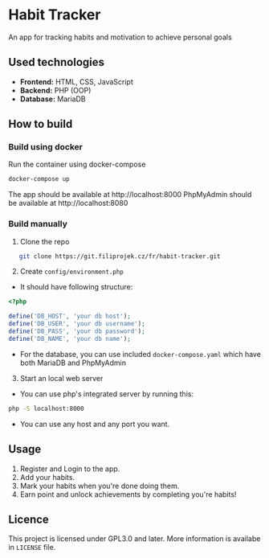 # Habit Tracker

An app for tracking habits and motivation to achieve personal goals

## Used technologies
- **Frontend:** HTML, CSS, JavaScript
- **Backend:** PHP (OOP)
- **Database:** MariaDB

## How to build

### Build using docker
Run the container using docker-compose
```bash
docker-compose up
```

The app should be available at http://localhost:8000
PhpMyAdmin should be available at http://localhost:8080

### Build manually
1. Clone the repo
```bash
   git clone https://git.filiprojek.cz/fr/habit-tracker.git
```

2. Create `config/environment.php`
- It should have following structure:
```php
<?php

define('DB_HOST', 'your db host');
define('DB_USER', 'your db username'); 
define('DB_PASS', 'your db password');
define('DB_NAME', 'your db name'); 
```
- For the database, you can use included `docker-compose.yaml` which have both MariaDB and PhpMyAdmin

3. Start an local web server
- You can use php's integrated server by running this:
```bash
php -S localhost:8000
```
- You can use any host and any port you want.

## Usage
1. Register and Login to the app.
2. Add your habits.
3. Mark your habits when you're done doing them.
4. Earn point and unlock achievements by completing you're habits!

## Licence
This project is licensed under GPL3.0 and later. More information is availabe in `LICENSE` file.


